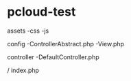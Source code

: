 # pcloud-test
assets
-css
-js

config
-ControllerAbstract.php
-View.php

controller
-DefaultController.php

/
index.php 